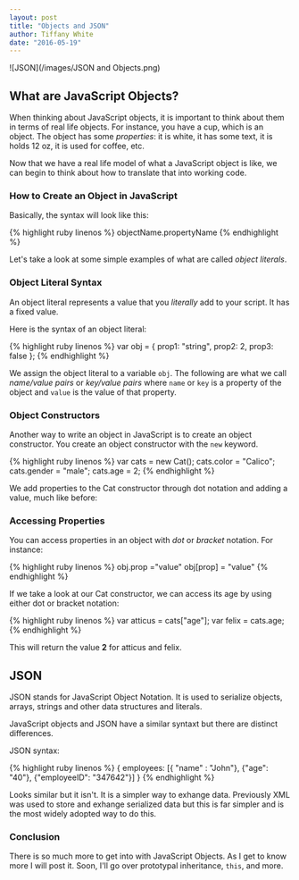```yaml
---
layout: post
title: "Objects and JSON"
author: Tiffany White
date: "2016-05-19"
---
```


![JSON](/images/JSON and Objects.png)

## What are JavaScript Objects?

When thinking about JavaScript objects, it is important to think about them in terms of real life objects. For instance, you have a cup, which is an object. The object has some *properties*: it is white, it has some text, it is holds 12 oz, it is used for coffee, etc.

Now that we have a real life model of what a JavaScript object is like, we can begin to think about how to translate that into working code.

### How to Create an Object in JavaScript

Basically, the syntax will look like this:

{% highlight ruby linenos %}
objectName.propertyName
{% endhighlight %}

Let's take a look at some simple examples of what are called *object literals*.

### Object Literal Syntax

An object literal represents a value that you *literally* add to your script. It has a fixed value.

Here is the syntax of an object literal:

{% highlight ruby linenos %}
var obj = {
prop1: "string",
prop2: 2,
prop3: false
};
{% endhighlight %}

We assign the object literal to a variable `obj`. The following are what we call *name/value pairs* or *key/value pairs* where `name` or `key` is a property of the object and `value` is the value of that property.

### Object Constructors

Another way to write an object in JavaScript is to create an object constructor. You create an object constructor with the `new` keyword.

{% highlight ruby linenos %}
var cats = new Cat();
cats.color = "Calico";
cats.gender = "male";
cats.age = 2;
{% endhighlight %}

We add properties to the Cat constructor through dot notation and adding a value, much like before:

### Accessing Properties

You can access properties in an object with *dot* or *bracket* notation. For instance:

{% highlight ruby linenos %}
obj.prop ="value"
obj[prop] = "value"
{% endhighlight %} 

If we take a look at our Cat constructor, we can access its age by using either dot or bracket notation:

{% highlight ruby linenos %}
var atticus = cats["age"];
var felix = cats.age;
{% endhighlight %}

This will return the value **2** for atticus and felix.

## JSON

JSON stands for JavaScript Object Notation. It is used to serialize objects, arrays, strings and other data structures and literals.

JavaScript objects and JSON have a similar syntaxt but there are distinct differences. 

JSON syntax:

{% highlight ruby linenos %}
{
	employees:
		[{ "name" : "John"},
		 {"age": "40"},
		 {"employeeID": "347642"}]
}
{% endhighlight %}

Looks similar but it isn't. It is a simpler way to exhange data. Previously XML was used to store and exhange serialized data but this is far simpler and is the most widely adopted way to do this.

### Conclusion

There is so much more to get into with JavaScript Objects. As I get to know more I will post it. Soon, I'll go over prototypal inheritance, `this`, and more.




